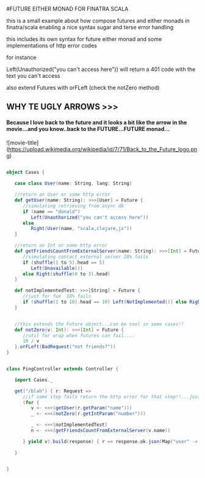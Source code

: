 #FUTURE EITHER MONAD FOR FINATRA SCALA

this is a small example about how compose futures and either monads in finatra/scala enabling a nice syntax sugar and terse error handling

this includes its own syntax for future either monad and some implementations of http error codes

for instance 

Left(Unauthorized("you can't access here")) will return a 401 code with the text you can't access

also extend Futures with orFLeft (check the notZero method)

## WHY TE UGLY ARROWS >>> 
#### Because I love back to the future and it looks a bit like the arrow in the movie...and you know..back to the FUTURE...FUTURE monad...


![movie-title] (https://upload.wikimedia.org/wikipedia/id/7/71/Back_to_the_Future_logo.png)




```scala

object Cases {
   
   case class User(name: String, lang: String)	

   //return an User or some http error
   def getUser(name: String): >>>[User] = Future {
      //simulating retrieving from async db
      if (name == "donald")
         Left(Unauthorized("you can't access here"))
      else
         Right(User(name, "scala,clojure,js"))
   }

   //return an Int or some http error
   def getFriendsCountFromExternalServer(name: String): >>>[Int] = Future {
      //simulating contact external server 20% fails
      if (shuffle(1 to 5).head == 5)
         Left(Unavailable())
      else Right(shuffle(0 to 3).head)
   }

   def notImplementedTest: >>>[String] = Future {
      //just for fun  10% fails
      if (shuffle(1 to 10).head == 10) Left(NotImplemented()) else Right("OK")
   }


   //this extends the Future object...can be cool in some cases!!
   def notZero(v: Int): >>>[Int] = Future {
      //util for wrap when futures can fail....
      10 / v
   }.orFLeft(BadRequest("not friends?"))
}


class PingController extends Controller {

   import Cases._

   get("/blah") { r: Request =>
      //if some step fails return the http error for that step!!...just monad love!!!....
      (for {
         v <- <<<(getUser(r.getParam("name")))
         _ <- <<<(notZero(r.getIntParam("number")))

         _ <- <<<(notImplementedTest)
         n <- <<<(getFriendsCountFromExternalServer(v.name))

      } yield v).build(response) { r => response.ok.json(Map("user" -> r)) }

   }


}


```
